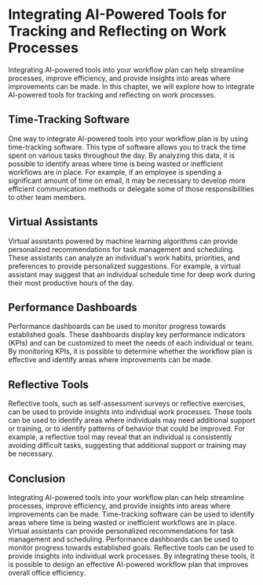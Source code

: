 Integrating AI-Powered Tools for Tracking and Reflecting on Work Processes
==============================================================================================================================

Integrating AI-powered tools into your workflow plan can help streamline processes, improve efficiency, and provide insights into areas where improvements can be made. In this chapter, we will explore how to integrate AI-powered tools for tracking and reflecting on work processes.

Time-Tracking Software
----------------------

One way to integrate AI-powered tools into your workflow plan is by using time-tracking software. This type of software allows you to track the time spent on various tasks throughout the day. By analyzing this data, it is possible to identify areas where time is being wasted or inefficient workflows are in place. For example, if an employee is spending a significant amount of time on email, it may be necessary to develop more efficient communication methods or delegate some of those responsibilities to other team members.

Virtual Assistants
------------------

Virtual assistants powered by machine learning algorithms can provide personalized recommendations for task management and scheduling. These assistants can analyze an individual's work habits, priorities, and preferences to provide personalized suggestions. For example, a virtual assistant may suggest that an individual schedule time for deep work during their most productive hours of the day.

Performance Dashboards
----------------------

Performance dashboards can be used to monitor progress towards established goals. These dashboards display key performance indicators (KPIs) and can be customized to meet the needs of each individual or team. By monitoring KPIs, it is possible to determine whether the workflow plan is effective and identify areas where improvements can be made.

Reflective Tools
----------------

Reflective tools, such as self-assessment surveys or reflective exercises, can be used to provide insights into individual work processes. These tools can be used to identify areas where individuals may need additional support or training, or to identify patterns of behavior that could be improved. For example, a reflective tool may reveal that an individual is consistently avoiding difficult tasks, suggesting that additional support or training may be necessary.

Conclusion
----------

Integrating AI-powered tools into your workflow plan can help streamline processes, improve efficiency, and provide insights into areas where improvements can be made. Time-tracking software can be used to identify areas where time is being wasted or inefficient workflows are in place. Virtual assistants can provide personalized recommendations for task management and scheduling. Performance dashboards can be used to monitor progress towards established goals. Reflective tools can be used to provide insights into individual work processes. By integrating these tools, it is possible to design an effective AI-powered workflow plan that improves overall office efficiency.
